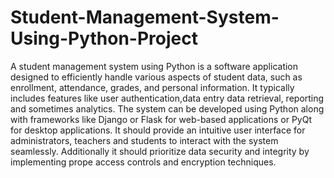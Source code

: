 # Student-Management-System-Using-Python-Project
A student management system using Python is a software application designed to efficiently handle various aspects of student data, such as enrollment, attendance, grades, and personal information. It typically includes features like user authentication,data entry data retrieval, reporting and sometimes analytics. The system can be developed using Python along with frameworks like Django or Flask for web-based applications or PyQt for desktop applications. It should provide an intuitive user interface for administrators, teachers and students to interact with the system seamlessly. Additionally it should prioritize data security and integrity by implementing prope access controls and encryption techniques.
